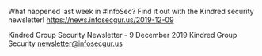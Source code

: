 What happened last week in #InfoSec? Find it out with the Kindred security newsletter!
https://news.infosecgur.us/2019-12-09

Kindred Group Security Newsletter - 9 December 2019
Kindred Group Security
newsletter@infosecgur.us
